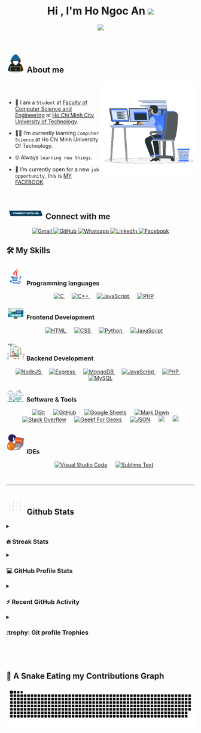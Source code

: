 <h1 align="center">Hi , I'm Ho Ngoc An <img src="https://media.giphy.com/media/hvRJCLFzcasrR4ia7z/giphy.gif" width="35"></h1>
<p align="center">
  <img src="https://readme-typing-svg.herokuapp.com?font=Time+New+Roman&color=%23C8BE25&size=25&center=true&vCenter=true&width=600&height=100&lines=Computer+Science+Student;Fullstack+Website+Developer;">
</p>
<br>

<!-- <p align="left"> 
	<img src="https://komarev.com/ghpvc/?username=vanlamcs&label=Profile%20views&color=0047AB&style=plastic?" alt="VanLamCS" height=24px, width=160px/> 
</p> -->

## <picture><img src = "./assets/images/about_me.gif" width = 50px></picture> About me

<picture> <img align="right" src="./assets/images/Right_Side.gif" width = 250px></picture>

<br>
<br>

- :school: I am a `Student` at [Faculty of Computer Science and Engineering](https://cse.hcmut.edu.vn/) at [Ho Chi Minh City University of Technology](https://hcmut.edu.vn/).

- :student: I’m currently learning `Computer Science` at Ho Chi Minh University Of Technology.

- :nerd_face: Always `learning new things`.

- :thinking: I’m currently open for a new `job opportunity`, this is [<!-- MY RESUME -->MY FACEBOOK](https://facebook.com/LeVanLam7602).

<!-- - :boom: You can visit [MY WEBSITE](https://cutt.ly/Ahmed_Hossam_Website). -->
<br>


## <picture> <img src="./assets/images/Connect-with-me.gif" width="100px"> </picture> Connect with me

<p align="center">
	<a href="mailto:hongocan792002@gmail.com">
    <img img src="https://img.shields.io/badge/gmail-%23EA4335.svg?style=plastic&logo=gmail&logoColor=white" alt="Gmail"/>
  </a>
	<a href="https://github.com/hoan7902">
    <img src="https://img.shields.io/badge/github-%23181717.svg?style=plastic&logo=github&logoColor=white" alt="GitHub"/>
  </a>
	<a href="https://wa.me/0988030845">
    <img src="https://img.shields.io/badge/whatsapp-%2325D366.svg?style=plastic&logo=whatsapp&logoColor=white" alt="Whatsapp"/>
  </a>
	<a href="https://github.com/hoan7902">
    <img src="https://img.shields.io/badge/linkedin-%230A66C2.svg?style=plastic&logo=linkedin&logoColor=white" alt="LinkedIn"/>
  </a>
	<a href="https://www.facebook.com/hoan792002">
    <img src="https://img.shields.io/badge/facebook-%231877F2.svg?style=plastic&logo=facebook&logoColor=white" alt="Facebook"/>
  </a>
</p>

## 🛠️ My Skills

### <picture> <img src = "./assets/images/Programming_Languages.gif" width = 50px> </picture> Programming languages

<p align="center"> 
  &emsp; 
  <a href="https://www.cprogramming.com/" target="_blank"> 
    <img alt="C" src="https://img.shields.io/badge/C%20-%232370ED.svg?style=plastic&logo=c&logoColor=white">
  </a> 
  &emsp;
  <a href="https://cplusplus.com/doc/" target="_blank"> 
    <img alt="C++" src="https://img.shields.io/badge/C++%20-%2300599C.svg?style=plastic&logo=c%2B%2B&logoColor=white">
  </a> 
  &emsp;
  <a href="https://www.javascript.com/" target="_blank"> 
     <img alt="JavaScript" src="https://img.shields.io/badge/JavaScript%20-%23F7DF1E.svg?style=plastic&logo=javascript&logoColor=black">
   </a>
   &emsp;
  <a href="https://www.php.net/" target="_blank"> 
     <img alt="PHP" src="https://img.shields.io/badge/PHP-777BB4?style=plastic&logo=php&logoColor=white">
   </a>
</p>

### <picture> <img src = "./assets/images/Front_End.gif" width = 50px> </picture> Frontend Development

<p align="center"> 
  &emsp; 
  <a href="https://www.w3.org/html/" target="_blank"> 
   <img alt="HTML" src="https://img.shields.io/badge/HTML5%20-%23E34F26.svg?style=plastic&logo=html5&logoColor=white">
  </a>   
  &emsp;
  <a href="https://www.w3schools.com/css/" target="_blank">
    <img alt="CSS" src="https://img.shields.io/badge/CSS%20-%231572B6.svg?style=plastic&logo=css3&logoColor=white">
  </a> 
  &emsp;
  <a href="https://www.python.org" target="_blank">
    <img alt="Python" src="https://img.shields.io/badge/react-%2361DAFB.svg?style=plastic&logo=React&logoColor=black">
  </a>
  &emsp;
  <a href="https://www.javascript.com/" target="_blank"> 
     <img alt="JavaScript" src="https://img.shields.io/badge/JavaScript%20-%23F7DF1E.svg?style=plastic&logo=javascript&logoColor=black">
   </a>
</p>

### <picture> <img src = "./assets/images/Back_End.gif" width = 50px> </picture> Backend Development

<p align="center"> 
  <a href="https://nodejs.org/" target="_blank"> 
     <img alt="NodeJS" src="https://img.shields.io/badge/Node.js-43853D?style=plastic&logo=node.js&logoColor=white">
   </a>
  &emsp; 
  <a href="https://expressjs.com/" target="_blank"> 
     <img alt="Express" src="https://img.shields.io/badge/Express.js-404D59?style=plastic">
   </a>
  &emsp;
  <a href="https://www.mongodb.com/" target="_blank"> 
     <img alt="MongoDB" src="https://img.shields.io/badge/MongoDB-4EA94B?style=plastic&logo=mongodb&logoColor=white">
   </a>
  &emsp;
  <a href="https://developer.mozilla.org/en-US/docs/Web/JavaScript" target="_blank"> 
     <img alt="JavaScript" src="https://img.shields.io/badge/JavaScript%20-%23F7DF1E.svg?style=plastic&logo=javascript&logoColor=black">
   </a>
   &emsp;
  <a href="https://www.php.net/" target="_blank"> 
     <img alt="PHP" src="https://img.shields.io/badge/PHP-777BB4?style=plastic&logo=php&logoColor=white">
   </a>
  &emsp;
  <a href="https://www.mysql.com/" target="_blank"> 
     <img alt="MySQL" src="https://img.shields.io/badge/MySQL-005C84?style=plastic&logo=mysql&logoColor=white">
   </a>
</p>

### <picture> <img src = "./assets/images/Software_Tools.gif" width = 50px> </picture> Software & Tools

<p align="center">
  &emsp;
    <a href="#"><img alt="Git" src="https://img.shields.io/badge/Git%20-%23F05033.svg?style=plastic&logo=git&logoColor=white"></a>
  &emsp;
    <a href="#"><img alt="GitHub" src="https://img.shields.io/badge/github-%23181717.svg?style=plastic&logo=github&logoColor=white"></a>
  &emsp;
    <a href="#"><img alt="Google Sheets" src="https://img.shields.io/badge/Google%20Sheets%20-%2334A853.svg?style=plastic&logo=google%20sheets&logoColor=white"></a>
  &emsp;
    <a href="#"><img alt="Mark Down" src="https://img.shields.io/badge/Markdown-000000?style=plastic&logo=markdown&logoColor=white"></a>
  &emsp;
    <a href="#"><img alt="Stack Overflow" src="https://img.shields.io/badge/-Stack%20Overflow-FE7A16?style=plastic&logo=stack-overflow&logoColor=white"></a>
  &emsp;
    <a href="#"><img alt="Geekf For Geeks" src="https://img.shields.io/badge/geeksforgeeks-%230F9D58.svg?style=plastic&logo=geeksforgeeks&logoColor=white"></a>
  &emsp;
    <a href="#"><img alt="JSON" img src="https://img.shields.io/badge/json-%23000000.svg?style=plastic&logo=json&logoColor=white"></a>
  &emsp;
    <a href="#"><img src="https://img.shields.io/badge/latex-%23008080.svg?&style=plastic&logo=latex&logoColor=white" /></a>
  &emsp;
    <a href="#"><img src="https://img.shields.io/badge/mysql-%234479A1.svg?&style=plastic&logo=mysql&logoColor=white"/></a>
</p>

### <picture> <img src = "./assets/images/IDEs.gif" width = 50px> </picture> IDEs

<p align="center">
  &emsp;
    <a href="#"><img alt="Visual Studio Code" src="https://img.shields.io/badge/Visual%20Studio%20Code-0078d7.svg?style=plastic&logo=visual-studio-code&logoColor=white"></a>
  &emsp;
    <a href="#"><img alt="Sublime Text" src="https://img.shields.io/badge/sublime_text-%23575757.svg?&style=plastic&logo=sublime-text&logoColor=important"></a>
</p>


<!-- ### <picture> <img src = "./assets/images/OS.gi" width = 50px> </picture> Operating Systems

<p align="center">
  &emsp;
    <a href="#"><img src="https://img.shields.io/badge/Linux-FCC624?style=plastic&logo=linux&logoColor=black"></a>
  &emsp;
    <a href="#"><img src="https://img.shields.io/badge/Ubuntu-E95420?style=plastic&logo=ubuntu&logoColor=white"></a>
  &emsp;
    <a href="#"><img src="https://img.shields.io/badge/Windows-0078D6?style=plastic&logo=windows&logoColor=white"></a>
  &emsp;
    <a href="#"><img src="https://img.shields.io/badge/pop!_os-%2348B9C7.svg?style=plastic&&logo=pop!_os&logoColor=white" /></a>
  &emsp;
    <a href="#"><img src="https://img.shields.io/badge/manjaro-%2335BF5C.svg?&style=plastic&logo=manjaro&logoColor=white" /></a>
</p> -->

<br>

---


## <picture> <img src = "./assets/images/Statistics.gif" width = 50px> </picture> Github Stats

<details><summary><h3> 🔥 Streak Stats</h3></summary>

----

<p align="center"><img src="https://github-readme-streak-stats.herokuapp.com/?user=vanlamcs&theme=tokyonight_duo" alt="VanLamCS" /></p>

</details>
  
<details><summary><h3>💻 GitHub Profile Stats</h3></summary>

---

<p align="center">
  <a href="https://github.com/anuraghazra/github-readme-stats">
    <img alt="VanLamCS's Github Stats" src="https://github-readme-stats.vercel.app/api?username=VanLamCS&show_icons=true&count_private=true&locale=en&theme=tokyonight&layout=compact" height="230px"/>
  </a>
<!-- <img src="https://github-readme-stats.vercel.app/api/top-langs?username=vanlamcs&langs_count=4&show_icons=true&locale=en&theme=tokyonight" alt="VanLamCS" height="230px"/>
<br/> -->

<!-- <b>Note:</b> Top languages is only a metric of the languages my public code consists of and doesn't reflect experience or skill level. -->

  </p>
</details>

<details><summary><h3>⚡ Recent GitHub Activity</h3></summary>

---

[![VanLamCS's github activity graph](https://github-readme-activity-graph.cyclic.app/graph?username=vanlamcs&theme=github)]

</details>

<details><summary> <h3> :trophy: Git profile Trophies </h3></summary>

---

<p align="center"> <a href="https://github.com/ryo-ma/github-profile-trophy"><img src="https://github-profile-trophy.vercel.app/?username=vanlamcs&layout=compact&theme=tokyonight&column=4&margin-w=15&margin-h=15" alt="VanLamCS" /></a> </p>

</details>
	

</br></br>

## 🐍 A Snake Eating my Contributions Graph

<p align = "center">
	<img src = "./assets/images/grid-snake.svg" alt = "Snake Game"/>
</p>
